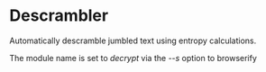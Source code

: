 # Descrambler

Automatically descramble jumbled text using entropy calculations.

The module name is set to *decrypt* via the *--s* option to browserify

